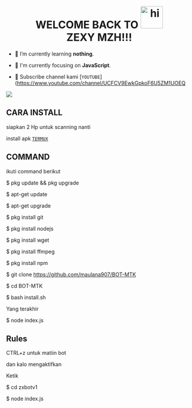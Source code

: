 <h1 align="center">WELCOME BACK TO <img src="https://user-images.githubusercontent.com/1303154/88677602-1635ba80-d120-11ea-84d8-d263ba5fc3c0.gif" width="60px" alt="hi"><br>ZEXY MZH!!!</h1>








- 🌱 I’m currently learning **nothing**.

- 👀 I'm currently focusing on **JavaScript**.



- 👥 Subscribe channel kami [`YOUTUBE`](https://www.youtube.com/channel/UCFCV9EwkGpkoF6U5ZM1UOEQ
<img src="https://raw.githubusercontent.com/TheDudeThatCode/TheDudeThatCode/master/Assets/Mario_Gameplay.gif"/>


## CARA INSTALL
siapkan 2 Hp untuk scanning nanti 
<p align="center">
  
install apk [`TERMUX`](https://play.google.com/store/apps/details?id=com.termux)
## COMMAND
ikuti command berikut

$ pkg update && pkg upgrade

$ apt-get update

$ apt-get upgrade

$ pkg install git

$ pkg install nodejs

$ pkg install wget

$ pkg install ffmpeg

$ pkg install npm 

$ git clone https://github.com/maulana907/BOT-MTK

$ cd BOT-MTK

$ bash install.sh

Yang terakhir

$ node index.js

## Rules

CTRL+z untuk matiin bot

dan kalo mengaktifkan

Ketik 

$ cd zxbotv1

$ node index.js





 







</p>







</p>
